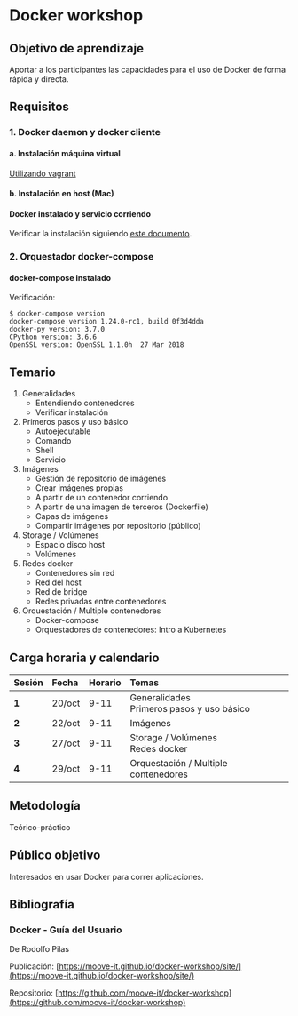 # Docker workshop

## Objetivo de aprendizaje

Aportar a los participantes las capacidades para el uso de Docker de forma rápida y directa. 

## Requisitos

### 1. Docker daemon y docker cliente

#### a. Instalación máquina virtual

[Utilizando vagrant](https://moove-it.github.io/docker-workshop/site/chapter01/03vagrant/)

#### b. Instalación en host (Mac)

#### Docker instalado y servicio corriendo

Verificar la instalación siguiendo [este documento](https://moove-it.github.io/docker-workshop/site/chapter01/02verificar/).

### 2. Orquestador docker-compose

#### docker-compose instalado 

Verificación: 
```
$ docker-compose version
docker-compose version 1.24.0-rc1, build 0f3d4dda
docker-py version: 3.7.0
CPython version: 3.6.6
OpenSSL version: OpenSSL 1.1.0h  27 Mar 2018
```

## Temario

1. Generalidades
	- Entendiendo contenedores
	- Verificar instalación
2. Primeros pasos y uso básico
	- Autoejecutable
	- Comando
	- Shell
	- Servicio
3. Imágenes
	- Gestión de repositorio de imágenes
	- Crear imágenes propias
	- A partir de un contenedor corriendo
	- A partir de una imagen de terceros (Dockerfile)
	- Capas de imágenes
	- Compartir imágenes por repositorio (público)
4. Storage / Volúmenes
	- Espacio disco host
	- Volúmenes
5. Redes docker
	- Contenedores sin red
	- Red del host
	- Red de bridge
	- Redes privadas entre contenedores
6. Orquestación / Multiple contenedores
	- Docker-compose
	- Orquestadores de contenedores: Intro a Kubernetes

## Carga horaria y calendario

| **Sesión** | **Fecha** | **Horario** | **Temas** |
|:--|:--|:--|:--|
| **1** | 20/oct | 9-11 | Generalidades<br>Primeros pasos y uso básico |
| **2** | 22/oct | 9-11 | Imágenes |
| **3** | 27/oct | 9-11 | Storage / Volúmenes<br>Redes docker |
| **4** | 29/oct | 9-11 | Orquestación / Multiple contenedores |

## Metodología

Teórico-práctico

## Público objetivo

Interesados en usar Docker para correr aplicaciones.

## Bibliografía

### Docker - Guía del Usuario
De Rodolfo Pilas

Publicación: [https://moove-it.github.io/docker-workshop/site/](https://moove-it.github.io/docker-workshop/site/)

Repositorio: [https://github.com/moove-it/docker-workshop](https://github.com/moove-it/docker-workshop)

